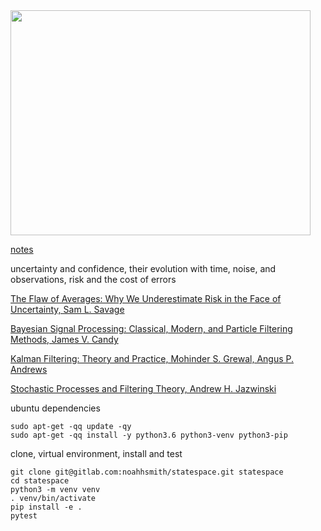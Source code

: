 <img src="https://gitlab.com/noahhsmith/statespace/raw/master/docs/images/ekf.png" align="center" width="480" height="360"/>

[notes](https://gitlab.com/noahhsmith/statespace/blob/master/docs/readme.md)

uncertainty and confidence, their evolution with time, noise, and observations, risk and the cost of errors

[The Flaw of Averages: Why We Underestimate Risk in the Face of Uncertainty, Sam L. Savage](http://a.co/cDDBO9p)

[Bayesian Signal Processing: Classical, Modern, and Particle Filtering Methods, James V. Candy](http://a.co/gp4upXd)

[Kalman Filtering: Theory and Practice, Mohinder S. Grewal, Angus P. Andrews](http://a.co/6hAa35c)

[Stochastic Processes and Filtering Theory, Andrew H. Jazwinski](http://a.co/cm5zfQu) 

ubuntu dependencies

    sudo apt-get -qq update -qy
    sudo apt-get -qq install -y python3.6 python3-venv python3-pip

clone, virtual environment, install and test

    git clone git@gitlab.com:noahhsmith/statespace.git statespace
    cd statespace
    python3 -m venv venv
    . venv/bin/activate
    pip install -e .
    pytest

